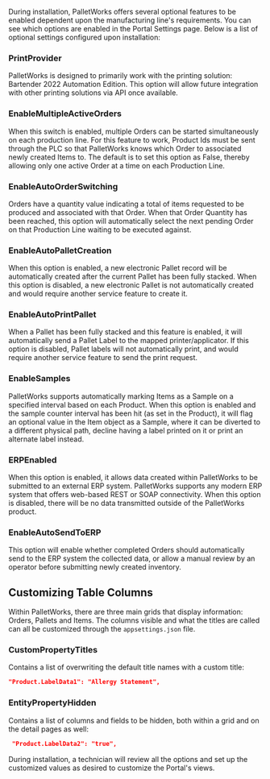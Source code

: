 During installation, PalletWorks offers several optional features to be enabled dependent upon the manufacturing line's requirements. You can see which options are enabled in the Portal Settings page. Below is a list of optional settings configured upon installation:

### PrintProvider

PalletWorks is designed to primarily work with the printing solution: Bartender 2022 Automation Edition. This option will allow future integration with other printing solutions via API once available. 

### EnableMultipleActiveOrders

When this switch is enabled, multiple Orders can be started simultaneously on each production line. For this feature to work, Product Ids must be sent through the PLC so that PalletWorks knows which Order to associated newly created Items to. The default is to set this option as False, thereby allowing only one active Order at a time on each Production Line.

### EnableAutoOrderSwitching

Orders have a quantity value indicating a total of items requested to be produced and associated with that Order. When that Order Quantity has been reached, this option will automatically select the next pending Order on that Production Line waiting to be executed against.

### EnableAutoPalletCreation

When this option is enabled, a new electronic Pallet record will be automatically created after the current Pallet has been fully stacked. When this option is disabled, a new electronic Pallet is not automatically created and would require another service feature to create it.

### EnableAutoPrintPallet

When a Pallet has been fully stacked and this feature is enabled, it will automatically send a Pallet Label to the mapped printer/applicator. If this option is disabled, Pallet labels will not automatically print, and would require another service feature to send the print request.

### EnableSamples

PalletWorks supports automatically marking Items as a Sample on a specified interval based on each Product. When this option is enabled and the sample counter interval has been hit (as set in the Product), it will flag an optional value in the Item object as a Sample, where it can be diverted to a different physical path, decline having a label printed on it or print an alternate label instead.

### ERPEnabled

When this option is enabled, it allows data created within PalletWorks to be submitted to an external ERP system. PalletWorks supports any modern ERP system that offers web-based REST or SOAP connectivity. When this option is disabled, there will be no data transmitted outside of the PalletWorks product.

### EnableAutoSendToERP

This option will enable whether completed Orders should automatically send to the ERP system the collected data, or allow a manual review by an operator before submitting newly created inventory.

## Customizing Table Columns

Within PalletWorks, there are three main grids that display information: Orders, Pallets and Items. The columns visible and what the titles are called can all be customized through the `appsettings.json` file.

### CustomPropertyTitles
Contains a list of overwriting the default title names with a custom title: 
```json
"Product.LabelData1": "Allergy Statement",
```

### EntityPropertyHidden
Contains a list of columns and fields to be hidden, both within a grid and on the detail pages as well: 
```json
 "Product.LabelData2": "true",
 ```

During installation, a technician will review all the options and set up the customized values as desired to customize the Portal's views.